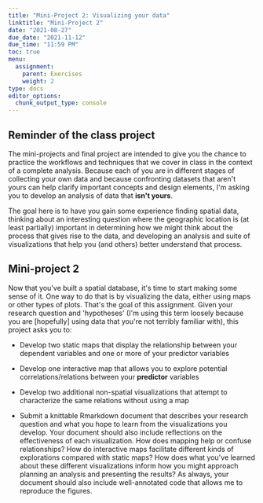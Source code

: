 ```yaml
---
title: "Mini-Project 2: Visualizing your data"
linktitle: "Mini-Project 2"
date: "2021-08-27"
due_date: "2021-11-12"
due_time: "11:59 PM"
toc: true
menu:
  assignment:
    parent: Exercises
    weight: 2
type: docs
editor_options: 
  chunk_output_type: console
---
```


## Reminder of the class project

The mini-projects and final project are intended to give you the chance to practice the workflows and techniques that we cover in class in the context of a complete analysis. Because each of you are in different stages of collecting your own data and because confronting datasets that aren't yours can help clarify important concepts and design elements, I'm asking you to develop an analysis of data that __isn't yours__. 

The goal here is to have you gain some experience finding spatial data, thinking about an interesting question where the geographic location is (at least partially) important in determining how we might think about the process that gives rise to the data, and developing an analysis and suite of visualizations that help you (and others) better understand that process.

## Mini-project 2

Now that you've built a spatial database, it's time to start making some sense of it. One way to do that is by visualizing the data, either using maps or other types of plots. That's the goal of this assignment. Given your research question and 'hypotheses' (I'm using this term loosely because you are [hopefully] using data that you're not terribly familiar with), this project asks you to:

* Develop two static maps that display the relationship between your dependent variables and one or more of your predictor variables

* Develop one interactive map that allows you to explore potential correlations/relations between your __predictor__ variables

* Develop two additional non-spatial visualizations that attempt to characterize the same relations without using a map

* Submit a knittable Rmarkdown document that describes your research question and what you hope to learn from the visualizations you develop. Your document should also include reflections on the effectiveness of each visualization. How does mapping help or confuse relationships? How do interactive maps facilitate different kinds of explorations compared with static maps? How does what you've learned about these different visualizations inform how you might approach planning an analysis and presenting the results? As always, your document should also include well-annotated code that allows me to reproduce the figures.
